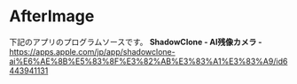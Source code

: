 # AfterImage

下記のアプリのプログラムソースです。
**ShadowClone - AI残像カメラ -**
https://apps.apple.com/jp/app/shadowclone-ai%E6%AE%8B%E5%83%8F%E3%82%AB%E3%83%A1%E3%83%A9/id6443941131
